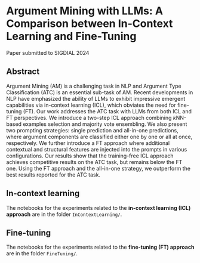 # Argument Mining with LLMs: A Comparison between In-Context Learning and Fine-Tuning

Paper submitted to SIGDIAL 2024

## Abstract
Argument Mining (AM) is a challenging task in NLP and Argument Type Classification (ATC) is an essential sub-task of AM. Recent developments in NLP have emphasized the ability of LLMs to exhibit impressive emergent capabilities via in-context learning (ICL), which obviates the need for fine-tuning (FT). Our work addresses the ATC task with LLMs from both ICL and FT perspectives. We introduce a two-step ICL approach combining $k$NN-based examples selection and majority vote ensembling. We also present two prompting strategies: single prediction and all-in-one predictions, where argument components are classified either one by one or all at once, respectively. We further introduce a FT approach where additional contextual and structural features are injected into the prompts in various configurations. Our results show that the training-free ICL approach achieves competitive results on the ATC task, but remains below the FT one. Using the FT approach and the all-in-one strategy, we outperform the best results reported for the ATC task.


## In-context learning

The notebooks for the experiments related to the **in-context learning (ICL) approach** are in the folder `InContextLearning/`.


## Fine-tuning

The notebooks for the experiments related to the **fine-tuning (FT) approach** are in the folder `FineTuning/`.
